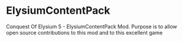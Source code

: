 # ElysiumContentPack
Conquest Of Elysium 5 - ElysiumContentPack Mod. Purpose is to allow open source contributions to this mod and to this excellent game
